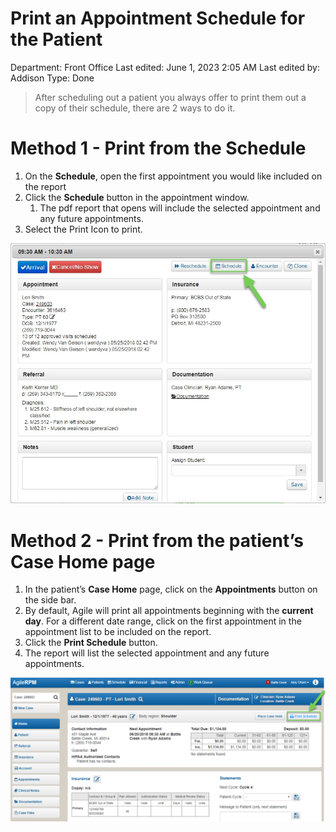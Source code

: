 # Print an Appointment Schedule for the Patient

Department: Front Office
Last edited: June 1, 2023 2:05 AM
Last edited by: Addison
Type: Done

> After scheduling out a patient you always offer to print them out a copy of their schedule, there are 2 ways to do it.
> 

# Method 1 - Print from the Schedule

1. On the **Schedule**, open the first appointment you would like included on the report
2. Click the **Schedule** button in the appointment window.
    1. The pdf report that opens will include the selected appointment and any future appointments.
3. Select the Print Icon to print.

![Print%20an%20Appointment%20Schedule%20for%20the%20Patient%20d63cd79472bf43fd87a6cfb2114452b1/image2.jpeg](Print%20an%20Appointment%20Schedule%20for%20the%20Patient%20d63cd79472bf43fd87a6cfb2114452b1/image2.jpeg)

# Method 2 - Print from the patient’s Case Home page

1. In the patient’s **Case Home** page, click on the **Appointments** button on the side bar.
2. By default, Agile will print all appointments beginning with the **current day**. For a different date range, click on the first appointment in the appointment list to be included on the report.
3. Click the **Print Schedule** button.
4. The report will list the selected appointment and any future appointments.

![Print%20an%20Appointment%20Schedule%20for%20the%20Patient%20d63cd79472bf43fd87a6cfb2114452b1/image3.png](Print%20an%20Appointment%20Schedule%20for%20the%20Patient%20d63cd79472bf43fd87a6cfb2114452b1/image3.png)